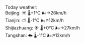 Today weather:  
Beijing: ☀️   🌡️+1°C 🌬️→26km/h  
Tianjin: ⛅️  🌡️-1°C 🌬️↗12km/h  
Shijiazhuang: ☀️   🌡️+0°C 🌬️→27km/h  
Tangshan: ☁️   🌡️-1°C 🌬️↗12km/h  
